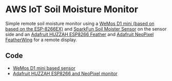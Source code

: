 # AWS IoT Soil Moisture Monitor

Simple remote soil moisture monitor using a [WeMos D1 mini (based on based on the ESP-8266EX)](http://www.wemos.cc/wiki/doku.php?id=en:d1_mini) and [SparkFun Soil Moister Sensor](https://www.sparkfun.com/products/13322) on the sensor side and an [Adafruit HUZZAH ESP8266 Feather](https://www.adafruit.com/products/2821) and [Adafruit NeoPixel FeatherWing](https://www.adafruit.com/products/2945) for a remote display.

## Code

- [WeMos D1 mini based sensor](sensor/)
- [Adafruit HUZZAH ESP8266 and NeoPixel monitor](monitor/)

